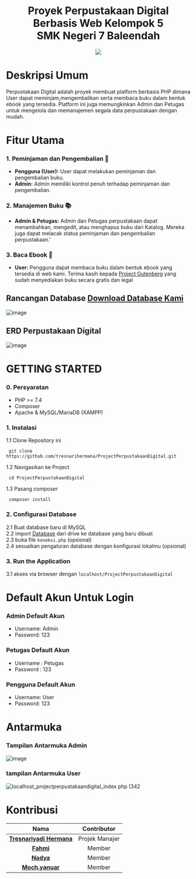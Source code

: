 <div align="center">
  <h1 align="center">Proyek Perpustakaan Digital Berbasis Web Kelompok 5<br/>
     SMK Negeri 7 Baleendah</h1>
  <img src="https://github.com/user-attachments/assets/81c3569b-9f4b-4638-a0db-728d6ef84333"></img>
</div>





# Deskripsi Umum
Perpustakaan Digital adalah proyek membuat platform berbasis PHP dimana User dapat meminjam,mengembalikan serta membaca buku dalam bentuk ebook yang tersedia. Platform ini juga memungkinkan Admin dan Petugas untuk mengelola dan memanajemen segala data perpustakaan dengan mudah. 

# Fitur Utama

### 1. Peminjaman dan Pengembalian 🧾
- **Pengguna (User):** User dapat melakukan peminjaman dan pengembalian buku.
- **Admin:** Admin memiliki kontrol penuh terhadap peminjaman dan pengembalian.

### 2. Manajemen Buku 📚
- **Admin & Petugas:** Admin dan Petugas perpustakaan dapat menambahkan, mengedit, atau menghapus buku dari Katalog. Mereka juga dapat melacak status peminjaman dan pengembalian perpustakaan.'

### 3. Baca Ebook 🎉
- **User:** Pengguna dapat membaca buku dalam bentuk ebook yang tersedia di web kami. Terima kasih kepada <a href="https://www.gutenberg.org/">Project Gutenberg</a> yang sudah menyediakan buku secara gratis dan legal


## Rancangan Database <a href="https://drive.google.com/file/d/15EHjidInHzv11ouUHfS5w1DIcoaoTOF1/view?usp=sharing">Download Database Kami</a>
![image](https://github.com/user-attachments/assets/34b00a6e-6a03-432b-a2b8-3b5411af02e1)


## ERD Perpustakaan Digital
![image](https://github.com/user-attachments/assets/87d567dc-b73f-44ed-8436-1ef65ba84e01)








<!-- GETTING STARTED -->
# GETTING STARTED
### 0. Persyaratan
- PHP >= 7.4
- Composer
- Apache & MySQL/MariaDB (XAMPP)


### 1. Instalasi
1.1 Clone Repository ini
 <pre><code> git clone https://github.com/tresnarihermana/ProjectPerpustakaanDigital.git </code></pre>
1.2 Navigasikan ke Project
 <pre><code> cd ProjectPerpustakaanDigital </code></pre>
1.3 Pasang composer
 <pre><code> composer install </code></pre>
 
### 2. Configurasi Database
2.1 Buat database baru di MySQL </br>
2.2 import <a href="https://drive.google.com/file/d/15EHjidInHzv11ouUHfS5w1DIcoaoTOF1/view?usp=sharing">Database</a> dari drive ke database yang baru dibuat </br>
2.3 buka file `koneksi.php` (opsional) </br>
2.4 sesuaikan pengaturan database dengan konfigurasi lokalmu (opsional) </br>

### 3. Run the Application
3.1 akses via browser dengan `localhost/ProjectPerpustakaanDigital`

# Default Akun Untuk Login
### Admin Default Akun ###
- Username: Admin
- Password: 123

### Petugas Default Akun ###
- Username : Petugas
- Password : 123

### Pengguna Default Akun ###
- Username: User
- Password: 123

<h1>Antarmuka</h1>

### Tampilan Antarmuka Admin
![image](https://github.com/user-attachments/assets/b3488167-ba0c-40e3-b98f-bc72ab475f26)


### tampilan Antarmuka User
![localhost_projectperpustakaandigital_index php (342](https://github.com/user-attachments/assets/c2efc04d-b437-42ef-b9e5-01f3ad6a46b6)






<!-- CONTACT -->
# Kontribusi
| Nama |  Contributor |
| :---: |  :---: |
| **[Tresnariyadi Hermana](https://github.com/tresnarihermana)**   | Projek Manajer |
| **[Fahmi](https://github.com/ikanemo)**  | Member |
| **[Nadya](https://github.com/nadyanafisah)**  | Member |
| **[Moch.yanuar](https://github.com/yanuarganteng)**   | Member |

